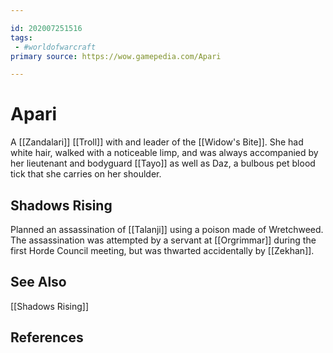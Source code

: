```yaml
---

id: 202007251516
tags:
 - #worldofwarcraft
primary source: https://wow.gamepedia.com/Apari

---
```


# Apari
A [[Zandalari]] [[Troll]] with and leader of the [[Widow's Bite]]. She had white hair, walked with a noticeable limp, and was always accompanied by her lieutenant and bodyguard [[Tayo]] as well as Daz, a bulbous pet blood tick that she carries on her shoulder. 

## Shadows Rising
Planned an assassination of [[Talanji]] using a poison made of Wretchweed. The assassination was attempted by a servant at [[Orgrimmar]] during the first Horde Council meeting, but was thwarted accidentally by [[Zekhan]].

## See Also
[[Shadows Rising]]


## References

